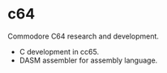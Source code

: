 # c64

Commodore C64 research and development.

- C development in cc65. 
- DASM assembler for assembly language.
